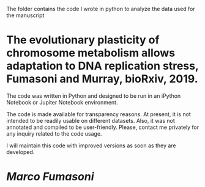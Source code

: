 The folder contains the code I wrote in python to analyze the data used for the
manuscript

The evolutionary plasticity of chromosome metabolism allows adaptation to DNA replication stress, Fumasoni and Murray, bioRxiv, 2019.
=====================================================================================================================================

The code was written in Python and designed to be run in an iPython Notebook or Jupiter Notebook environment.


The code is made available for transparency reasons. At present, it is not intended to be readily usable on different datasets. Also, it was not annotated and compiled to be user-friendly. Please, contact me privately for any inquiry related to the code usage.


I will maintain this code with improved versions as soon as they are developed.


*Marco Fumasoni*
================
